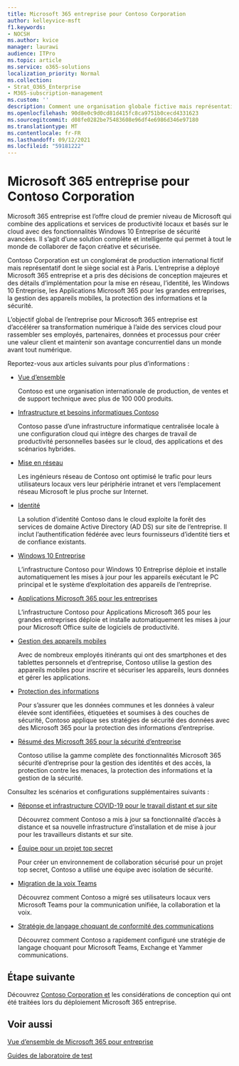 ```yaml
---
title: Microsoft 365 entreprise pour Contoso Corporation
author: kelleyvice-msft
f1.keywords:
- NOCSH
ms.author: kvice
manager: laurawi
audience: ITPro
ms.topic: article
ms.service: o365-solutions
localization_priority: Normal
ms.collection:
- Strat_O365_Enterprise
- M365-subscription-management
ms.custom: ''
description: Comment une organisation globale fictive mais représentative a adopté Microsoft 365 entreprise.
ms.openlocfilehash: 90d8e0c9d0cd81d415fc8ca9751b0cecd4331623
ms.sourcegitcommit: d08fe0282be75483608e96df4e6986d346e97180
ms.translationtype: MT
ms.contentlocale: fr-FR
ms.lasthandoff: 09/12/2021
ms.locfileid: "59181222"
---
```

# <a name="microsoft-365-for-enterprise-for-the-contoso-corporation"></a>Microsoft 365 entreprise pour Contoso Corporation

Microsoft 365 entreprise est l’offre cloud de premier niveau de Microsoft qui combine des applications et services de productivité locaux et basés sur le cloud avec des fonctionnalités Windows 10 Entreprise de sécurité avancées. Il s’agit d’une solution complète et intelligente qui permet à tout le monde de collaborer de façon créative et sécurisée.

Contoso Corporation est un conglomérat de production international fictif mais représentatif dont le siège social est à Paris. L’entreprise a déployé Microsoft 365 entreprise et a pris des décisions de conception majeures et des détails d’implémentation pour la mise en réseau, l’identité, les Windows 10 Entreprise, les Applications Microsoft 365 pour les grandes entreprises, la gestion des appareils mobiles, la protection des informations et la sécurité.

L’objectif global de l’entreprise pour Microsoft 365 entreprise est d’accélérer sa transformation numérique à l’aide des services cloud pour rassembler ses employés, partenaires, données et processus pour créer une valeur client et maintenir son avantage concurrentiel dans un monde avant tout numérique.

Reportez-vous aux articles suivants pour plus d’informations :

- [Vue d’ensemble](contoso-overview.md)

  Contoso est une organisation internationale de production, de ventes et de support technique avec plus de 100 000 produits.

- [Infrastructure et besoins informatiques Contoso](contoso-infra-needs.md)

  Contoso passe d’une infrastructure informatique centralisée locale à une configuration cloud qui intègre des charges de travail de productivité personnelles basées sur le cloud, des applications et des scénarios hybrides.

- [Mise en réseau](contoso-networking.md)

  Les ingénieurs réseau de Contoso ont optimisé le trafic pour leurs utilisateurs locaux vers leur périphérie intranet et vers l’emplacement réseau Microsoft le plus proche sur Internet.

- [Identité](contoso-identity.md)

  La solution d’identité Contoso dans le cloud exploite la forêt des services de domaine Active Directory (AD DS) sur site de l’entreprise. Il inclut l’authentification fédérée avec leurs fournisseurs d’identité tiers et de confiance existants.

- [Windows 10 Entreprise](contoso-win10.md)

  L’infrastructure Contoso pour Windows 10 Entreprise déploie et installe automatiquement les mises à jour pour les appareils exécutant le PC principal et le système d’exploitation des appareils de l’entreprise.

- [Applications Microsoft 365 pour les entreprises](contoso-o365pp.md)

  L’infrastructure Contoso pour Applications Microsoft 365 pour les grandes entreprises déploie et installe automatiquement les mises à jour pour Microsoft Office suite de logiciels de productivité.

- [Gestion des appareils mobiles](contoso-mdm.md)

  Avec de nombreux employés itinérants qui ont des smartphones et des tablettes personnels et d’entreprise, Contoso utilise la gestion des appareils mobiles pour inscrire et sécuriser les appareils, leurs données et gérer les applications.

- [Protection des informations](contoso-info-protect.md)

  Pour s’assurer que les données communes et les données à valeur élevée sont identifiées, étiquetées et soumises à des couches de sécurité, Contoso applique ses stratégies de sécurité des données avec des Microsoft 365 pour la protection des informations d’entreprise.

- [Résumé des Microsoft 365 pour la sécurité d’entreprise](contoso-security-summary.md)

  Contoso utilise la gamme complète des fonctionnalités Microsoft 365 sécurité d’entreprise pour la gestion des identités et des accès, la protection contre les menaces, la protection des informations et la gestion de la sécurité.

Consultez les scénarios et configurations supplémentaires suivants :

- [Réponse et infrastructure COVID-19 pour le travail distant et sur site](../solutions/contoso-remote-onsite-work.md)

  Découvrez comment Contoso a mis à jour sa fonctionnalité d’accès à distance et sa nouvelle infrastructure d’installation et de mise à jour pour les travailleurs distants et sur site.

- [Équipe pour un projet top secret](../solutions/contoso-team-for-top-secret-project.md)

  Pour créer un environnement de collaboration sécurisé pour un projet top secret, Contoso a utilisé une équipe avec isolation de sécurité.

- [Migration de la voix Teams](/MicrosoftTeams/voice-case-study-overview)

  Découvrez comment Contoso a migré ses utilisateurs locaux vers Microsoft Teams pour la communication unifiée, la collaboration et la voix.

- [Stratégie de langage choquant de conformité des communications](../compliance/communication-compliance-case-study.md)

  Découvrez comment Contoso a rapidement configuré une stratégie de langage choquant pour Microsoft Teams, Exchange et Yammer communications.

## <a name="next-step"></a>Étape suivante

Découvrez [Contoso Corporation et](contoso-overview.md) les considérations de conception qui ont été traitées lors du déploiement Microsoft 365 entreprise.


## <a name="see-also"></a>Voir aussi

[Vue d’ensemble de Microsoft 365 pour entreprise](microsoft-365-overview.md)

[Guides de laboratoire de test](m365-enterprise-test-lab-guides.md)